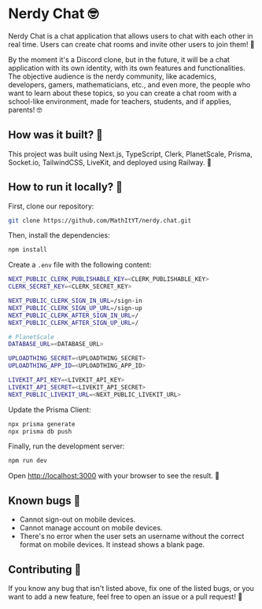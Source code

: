 # Nerdy Chat 🤓

Nerdy Chat is a chat application that allows users to chat with each other in real time. Users can create chat rooms and invite other users to join them! 🚀

By the moment it's a Discord clone, but in the future, it will be a chat application with its own identity, with its own features and functionalities. The objective audience is the nerdy community, like academics, developers, gamers, mathematicians, etc., and even more, the people who want to learn about these topics, so you can create a chat room with a school-like environment, made for teachers, students, and if applies, parents! 🤓

## How was it built? 🤔 
This project was built using Next.js, TypeScript, Clerk, PlanetScale, Prisma, Socket.io, TailwindCSS, LiveKit, and deployed using Railway. 🚀

## How to run it locally? 🚀
First, clone our repository:
```bash
git clone https://github.com/MathItYT/nerdy.chat.git
```

Then, install the dependencies:
```bash
npm install
```

Create a `.env` file with the following content:
```bash
NEXT_PUBLIC_CLERK_PUBLISHABLE_KEY=<CLERK_PUBLISHABLE_KEY>
CLERK_SECRET_KEY=<CLERK_SECRET_KEY>

NEXT_PUBLIC_CLERK_SIGN_IN_URL=/sign-in
NEXT_PUBLIC_CLERK_SIGN_UP_URL=/sign-up
NEXT_PUBLIC_CLERK_AFTER_SIGN_IN_URL=/
NEXT_PUBLIC_CLERK_AFTER_SIGN_UP_URL=/

# PlanetScale
DATABASE_URL=<DATABASE_URL>

UPLOADTHING_SECRET=<UPLOADTHING_SECRET>
UPLOADTHING_APP_ID=<UPLOADTHING_APP_ID>

LIVEKIT_API_KEY=<LIVEKIT_API_KEY>
LIVEKIT_API_SECRET=<LIVEKIT_API_SECRET>
NEXT_PUBLIC_LIVEKIT_URL=<NEXT_PUBLIC_LIVEKIT_URL>
```

Update the Prisma Client:
```bash
npx prisma generate
npx prisma db push
```

Finally, run the development server:
```bash
npm run dev
```

Open [http://localhost:3000](http://localhost:3000) with your browser to see the result. 🎉

## Known bugs 🐛
- Cannot sign-out on mobile devices.
- Cannot manage account on mobile devices.
- There's no error when the user sets an username without the correct format on mobile devices. It instead shows a blank page.

## Contributing 🤝
If you know any bug that isn't listed above, fix one of the listed bugs, or you want to add a new feature, feel free to open an issue or a pull request! 🚀

